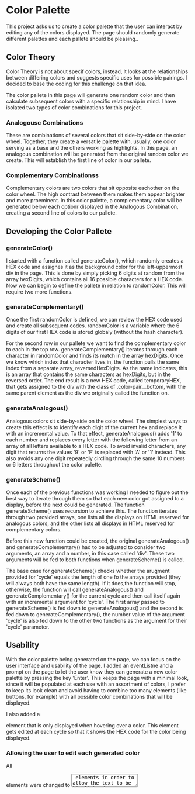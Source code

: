 # Color Palette
This project asks us to create a color palette that the user can interact by editing any of the colors displayed. The page should randomly generate different palettes and each pallete 
should be pleasing..

## Color Theory
Color Theory is not about specif colors, instead, it looks at the relationships between differing colors 
and suggests specific uses for possible pairings. I decided to base the coding for this challenge on that 
idea.

The color pallete in this page will generate one random color and then calculate subsequent colors with a 
specific relationship in mind. I have isolated two types of color combinations for this project.

### Analogousc Combinations
These are combinations of several colors that sit side-by-side on the color wheel. Together, they create 
a versatile palette with, usually, one color serving as a base and the others working as highlights. In 
this page, an analogous combination will be generated from the original random color we create. This will 
establish the first line of color in our pallete.

### Complementary Combinationss
Complementary colors are two colors that sit opposite eachother on the color wheel. The high contrast 
between them makes them appear brighter and more proeminent. In this color palette, a complementary color 
will be generated below each optionr displayed in the Analogous Combination, creating a second line of 
colors to our pallete.

## Developing the Color Pallete

### generateColor()
I started with a function called generateColor(), which randomly creates a HEX code and assignes it as the 
background color for the left-uppermost div in the page. This is done by simply picking 6 digits at random 
from the array hexDigits, which contains all 16 possible characters for a HEX code. Now we can begin to 
define the pallete in relation to randomColor. This will require two more functions.

### generateComplementary()
Once the first randomColor is defined, we can review the HEX code used and create all subsequent codes.
randomColor is a variable where the 6 digits of our first HEX code is stored globaly (without the hash 
character).

For the second row in our pallete we want to find the complementary color to each in the top row. 
generateComplementary() iterates through each character in randomColor and finds its match in the array 
hexDigits. Once we know which index that character lives in, the function pulls the same index from a 
separate array, reversedHexDigits. As the name indicates, this is an array that contains the same 
characters as hexDigits, but in the reversed order.
The end result is a new HEX code, called temporaryHEX, that gets assigned to the div with the class of 
.color-pair__bottom, with the same parent element as the div we originally called the function on.

### generateAnalogous()
Analogous colors sit side-by-side on the color wheel. The simplest ways to create this effect is to identify each digit of the current hex and replace it with an incremental value. To 
that effect, generateAnalogous() adds '1' to each number and replaces every letter with the following letter from an array of all letters available to a HEX code. To avoid invalid 
characters, any digit that returns the values '9' or 'F' is replaced with 'A' or '1' instead. This also avoids any one digit repeatedly circling through the same 10 numbers or 6 letters 
throughout the color palette.

### generateScheme()
Once each of the previous functions was working I needed to figure out the best way to iterate through them so that each new color got assigned to a display, before the next could be 
generated. The function generateScheme() uses recursion to achieve this. The function iterates through two provided arrays, one lists all the displays on HTML reserved for analogous 
colors, and the other lists all displays in HTML reserved for complementary colors.

Before this new function could be created, the original generateAnalogous() and generateComplementary() had to be adjusted to consider two arguments, an array and a number, in this case 
called 'div'. These two arguments will be fed to both functions when generateScheme() is called.

The base case for generateScheme() checks whether the arugment provided for 'cycle' equals the length of one fo the arrays provided (they will always both have the same length). If it 
does,the function will stop, otherwise, the function will call generateAnalogous() and generateComplementary() for the current cycle and then call itself again with an incremental argument 
for 'cycle'. The first array passed to generateScheme() is fed down to generateAnalogous() and the second is fed down to generateComplementary(), the number value of the argument 
'cycle' is also fed down to the other two functions as the argument for their 'cycle' parameter.

## Usability
With the color palette being generated on the page, we can focus on the user interface and usability of the page. I added an eventListne and a prompt on the page to let the user know 
they can generate a new color palette by pressing the key 'Enter'. This keeps the page with a minimal look, since it will be populated at each use with an assortment of colors, I prefer 
to keep its look clean and avoid having to combine too many elements (like buttons, for example) with all possible color combinations that will be displayed.

I also added a <p> element that is only displayed when hovering over a color. This element gets edited at each cycle so that it shows the HEX code for the color being displayed.

### Allowing the user to edit each generated color
All <p> elements were changed to <textarea> elements in order to allow the 
text to be highlighted and edited by the user. Once a user hovers over any 
color they can see the current hex code on the page and the cursor shows 
then that it can be selected.

There is an event listener attached to each of the .hex--display elements 
that will check every key input. Every time the HEX code on display is 
edited it will be checked against a regExp and, if it follows the 
parameters for a valid HEX code, it will be applied to the color display 
in focus immediately.

While testing this feature I found that I preferred to use the Spacebar 
to trigger a new color palette, rather than the 'Enter' key.
The event listeners ignore any press of the 'Enter' key and will .blur() 
the element currently in focus if the Spacebar is pressed, so that 
generateScheme() can perform normally (without this, the current HEX code 
would not update).
